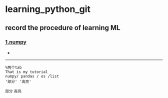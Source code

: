 # learning_python_git

## record the procedure of learning ML


### [1.numpy](https://github.com/mrliangcb/learning_python_git/tree/master/np )

-

---

```
%两个tab
That is my tutorial 
numpy/ pandas / os /list
'部分' '高亮'

```


`部分` `高亮`
